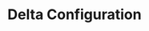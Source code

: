 ---
tag: m0665
codes:
- M665
title: Delta Configuration
long:
- Delta machines are very fast and accurate when tuned. The first key is to make sure
  all your dimensions are set correctly. Even small errors in these values can lead
  to curved movements and failed prints. To ensure the best delta experience, use
  this command in conjunction with `G33` to get these dimensions set perfectly before
  beginning to print.
notes: 
parameters:
- tag: H
  optional: true
  description: Delta height
  values:
  - type: float
    tag: linear
- tag: L
  optional: true
  description: Diagonal rod
  values:
  - type: float
    tag: linear
- tag: R
  optional: true
  description: Delta radius
  values:
  - type: float
    tag: linear
- tag: S
  optional: true
  description: Segments per second
  values:
  - type: float
- tag: B
  optional: true
  description: Delta calibration radius
  values:
  - type: float
    tag: linear
- tag: X
  optional: true
  description: Alpha (Tower 1) angle trim
  values:
  - type: float
- tag: Y
  optional: true
  description: Beta (Tower 2) angle trim
  values:
  - type: float
- tag: Z
  optional: true
  description: Gamma (Tower 3) angle trim
  values:
  - type: float
example: 
examples: 
---